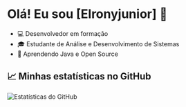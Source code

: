 # Olá! Eu sou [Elronyjunior] 👋

- 💻 Desenvolvedor em formação
- 🎓 Estudante de Análise e Desenvolvimento de Sistemas
- 🚀 Aprendendo Java e Open Source

## 📈 Minhas estatísticas no GitHub

![Estatísticas do GitHub](https://github-readme-stats.vercel.app/api?username=elronyjunior&show_icons=true&theme=dark)
